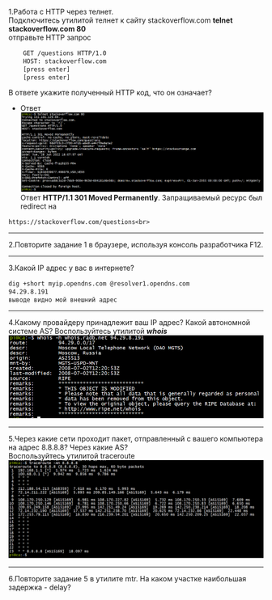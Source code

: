 1.Работа c HTTP через телнет.<br>
Подключитесь утилитой телнет к сайту stackoverflow.com **telnet stackoverflow.com 80**<br>
отправьте HTTP запрос<br>
```
	GET /questions HTTP/1.0
	HOST: stackoverflow.com
	[press enter]
	[press enter]
```
В ответе укажите полученный HTTP код, что он означает?<br>

-	Ответ<br>
![telnet stackoverflow.com 80](https://github.com/davlyatov-ts/Networks-1/blob/master/telnet.png)
Ответ **HTTP/1.1 301 Moved Permanently**. Запращиваемый ресурс был redirect на
```
https://stackoverflow.com/questions<br>
```
___
2.Повторите задание 1 в браузере, используя консоль разработчика F12.<br>

___
3.Какой IP адрес у вас в интернете?<br>
```
dig +short myip.opendns.com @resolver1.opendns.com
94.29.8.191
выводе видно мой внешний адрес
```
___
4.Какому провайдеру принадлежит ваш IP адрес? Какой автономной системе AS? Воспользуйтесь утилитой ***whois***<br>
![my ip](https://github.com/davlyatov-ts/Networks-1/blob/master/my%20ip.png)
___
5.Через какие сети проходит пакет, отправленный с вашего компьютера на адрес 8.8.8.8? Через какие AS?<br>
Воспользуйтесь утилитой traceroute<br>
![traceroute](https://github.com/davlyatov-ts/Networks-1/blob/master/traceroute.png)
___
6.Повторите задание 5 в утилите mtr. На каком участке наибольшая задержка - delay?
![]()
